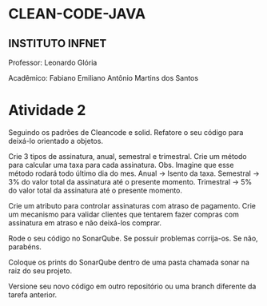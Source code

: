 # CLEAN-CODE-JAVA

## INSTITUTO INFNET
Professor: Leonardo Glória

Acadêmico: Fabiano Emiliano Antônio Martins dos Santos

# Atividade 2
Seguindo os padrões de Cleancode e solid. Refatore o seu código para deixá-lo orientado a objetos.

Crie 3 tipos de assinatura, anual, semestral e trimestral. Crie um método para calcular uma taxa para cada assinatura. Obs. Imagine que esse método rodará todo último dia do mes. Anual -> Isento da taxa. Semestral -> 3% do valor total da assinatura até o presente momento. Trimestral -> 5% do valor total da assinatura até o presente momento.

Crie um atributo para controlar assinaturas com atraso de pagamento. Crie um mecanismo para validar clientes que tentarem fazer compras com assinatura em atraso e não deixá-los comprar.

Rode o seu código no SonarQube. Se possuir problemas corrija-os. Se não, parabéns.

Coloque os prints do SonarQube dentro de uma pasta chamada sonar na raiz do seu projeto.

Versione seu novo código em outro repositório ou uma branch diferente da tarefa anterior.